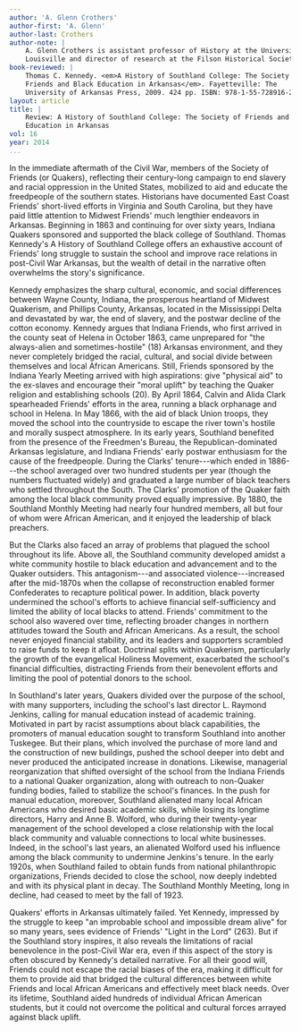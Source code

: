 ```yaml
---
author: 'A. Glenn Crothers'
author-first: 'A. Glenn'
author-last: Crothers
author-note: |
    A. Glenn Crothers is assistant professor of History at the University of
    Louisville and director of research at the Filson Historical Society.
book-reviewed: |
    Thomas C. Kennedy. <em>A History of Southland College: The Society of
    Friends and Black Education in Arkansas</em>. Fayetteville: The
    University of Arkansas Press, 2009. 424 pp. ISBN: 978-1-55-728916-2.
layout: article
title: |
    Review: A History of Southland College: The Society of Friends and Black
    Education in Arkansas
vol: 16
year: 2014
...
```


In the immediate aftermath of the Civil War, members of the Society of
Friends (or Quakers), reflecting their century-long campaign to end
slavery and racial oppression in the United States, mobilized to aid and
educate the freedpeople of the southern states. Historians have
documented East Coast Friends' short-lived efforts in Virginia and South
Carolina, but they have paid little attention to Midwest Friends' much
lengthier endeavors in Arkansas. Beginning in 1863 and continuing for
over sixty years, Indiana Quakers sponsored and supported the black
college of Southland. Thomas Kennedy's A History of Southland College
offers an exhaustive account of Friends' long struggle to sustain the
school and improve race relations in post-Civil War Arkansas, but the
wealth of detail in the narrative often overwhelms the story's
significance.

Kennedy emphasizes the sharp cultural, economic, and social differences
between Wayne County, Indiana, the prosperous heartland of Midwest
Quakerism, and Phillips County, Arkansas, located in the Mississippi
Delta and devastated by war, the end of slavery, and the postwar decline
of the cotton economy. Kennedy argues that Indiana Friends, who first
arrived in the county seat of Helena in October 1863, came unprepared
for "the always-alien and sometimes-hostile" (18) Arkansas environment,
and they never completely bridged the racial, cultural, and social
divide between themselves and local African Americans. Still, Friends
sponsored by the Indiana Yearly Meeting arrived with high aspirations:
give "physical aid" to the ex-slaves and encourage their "moral uplift"
by teaching the Quaker religion and establishing schools (20). By April
1864, Calvin and Alida Clark spearheaded Friends' efforts in the area,
running a black orphanage and school in Helena. In May 1866, with the
aid of black Union troops, they moved the school into the countryside to
escape the river town's hostile and morally suspect atmosphere. In its
early years, Southland benefited from the presence of the Freedmen's
Bureau, the Republican-dominated Arkansas legislature, and Indiana
Friends' early postwar enthusiasm for the cause of the freedpeople.
During the Clarks' tenure---which ended in 1886---the school averaged over
two hundred students per year (though the numbers fluctuated widely) and
graduated a large number of black teachers who settled throughout the
South. The Clarks' promotion of the Quaker faith among the local black
community proved equally impressive. By 1880, the Southland Monthly
Meeting had nearly four hundred members, all but four of whom were
African American, and it enjoyed the leadership of black preachers.

But the Clarks also faced an array of problems that plagued the school
throughout its life. Above all, the Southland community developed amidst
a white community hostile to black education and advancement and to the
Quaker outsiders. This antagonism---and associated violence---increased
after the mid-1870s when the collapse of reconstruction enabled former
Confederates to recapture political power. In addition, black poverty
undermined the school's efforts to achieve financial self-sufficiency
and limited the ability of local blacks to attend. Friends' commitment
to the school also wavered over time, reflecting broader changes in
northern attitudes toward the South and African Americans. As a result,
the school never enjoyed financial stability, and its leaders and
supporters scrambled to raise funds to keep it afloat. Doctrinal splits
within Quakerism, particularly the growth of the evangelical Holiness
Movement, exacerbated the school's financial difficulties, distracting
Friends from their benevolent efforts and limiting the pool of potential
donors to the school.

In Southland's later years, Quakers divided over the purpose of the
school, with many supporters, including the school's last director L.
Raymond Jenkins, calling for manual education instead of academic
training. Motivated in part by racist assumptions about black
capabilities, the promoters of manual education sought to transform
Southland into another Tuskegee. But their plans, which involved the
purchase of more land and the construction of new buildings, pushed the
school deeper into debt and never produced the anticipated increase in
donations. Likewise, managerial reorganization that shifted oversight of
the school from the Indiana Friends to a national Quaker organization,
along with outreach to non-Quaker funding bodies, failed to stabilize
the school's finances. In the push for manual education, moreover,
Southland alienated many local African Americans who desired basic
academic skills, while losing its longtime directors, Harry and Anne B.
Wolford, who during their twenty-year management of the school developed
a close relationship with the local black community and valuable
connections to local white businesses. Indeed, in the school's last
years, an alienated Wolford used his influence among the black community
to undermine Jenkins's tenure. In the early 1920s, when Southland failed
to obtain funds from national philanthropic organizations, Friends
decided to close the school, now deeply indebted and with its physical
plant in decay. The Southland Monthly Meeting, long in decline, had
ceased to meet by the fall of 1923.

Quakers' efforts in Arkansas ultimately failed. Yet Kennedy, impressed
by the struggle to keep "an improbable school and impossible dream
alive" for so many years, sees evidence of Friends' "Light in the Lord"
(263). But if the Southland story inspires, it also reveals the
limitations of racial benevolence in the post-Civil War era, even if
this aspect of the story is often obscured by Kennedy's detailed
narrative. For all their good will, Friends could not escape the racial
biases of the era, making it difficult for them to provide aid that
bridged the cultural differences between white Friends and local African
Americans and effectively meet black needs. Over its lifetime, Southland
aided hundreds of individual African American students, but it could not
overcome the political and cultural forces arrayed against black uplift.
